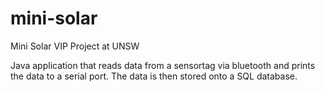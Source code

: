 # mini-solar
Mini Solar VIP Project at UNSW

Java application that reads data from a sensortag via bluetooth and prints the data to a serial port. The data is then stored onto a SQL database.
